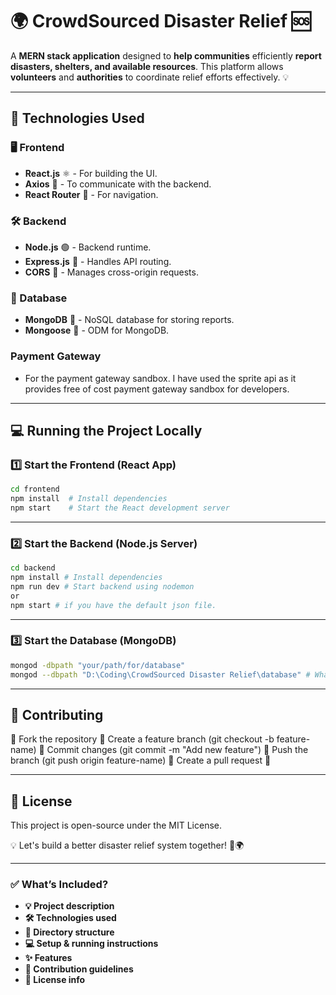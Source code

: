 # 🌍 CrowdSourced Disaster Relief 🆘

A **MERN stack application** designed to **help communities** efficiently **report disasters, shelters, and available resources**. This platform allows **volunteers** and **authorities** to coordinate relief efforts effectively. 💡

---

## **🚀 Technologies Used**
### **🖥️ Frontend**
- **React.js** ⚛️ - For building the UI.
- **Axios** 📡 - To communicate with the backend.
- **React Router** 🚏 - For navigation.

### **🛠️ Backend**
- **Node.js** 🟢 - Backend runtime.
- **Express.js** 🚀 - Handles API routing.
- **CORS** 🔗 - Manages cross-origin requests.

### **💾 Database**
- **MongoDB** 🍃 - NoSQL database for storing reports.
- **Mongoose** 🔗 - ODM for MongoDB.

### **Payment Gateway**
- For the payment gateway sandbox. I have used the sprite api as it provides free of cost payment gateway sandbox for developers.
---

## **💻 Running the Project Locally**
### **1️⃣ Start the Frontend (React App)**
```bash
cd frontend
npm install  # Install dependencies
npm start    # Start the React development server
```

---

### **2️⃣ Start the Backend (Node.js Server)**
```bash
cd backend
npm install # Install dependencies
npm run dev # Start backend using nodemon
or
npm start # if you have the default json file. 
```
---

### **3️⃣ Start the Database (MongoDB)**
```bash
mongod -dbpath "your/path/for/database"
mongod --dbpath "D:\Coding\CrowdSourced Disaster Relief\database" # What I used. It has to be used only once.
```
---

## 🎯 Contributing
🔸 Fork the repository
🔸 Create a feature branch (git checkout -b feature-name)
🔸 Commit changes (git commit -m "Add new feature")
🔸 Push the branch (git push origin feature-name)
🔸 Create a pull request 🚀

---

## 📄 License
This project is open-source under the MIT License.

💡 Let's build a better disaster relief system together! 💪🌍

---

### **✅ What’s Included?**
- **💡 Project description**
- **🛠 Technologies used**
- **📂 Directory structure**
- **💻 Setup & running instructions**
- **✨ Features**
- **🎯 Contribution guidelines**
- **📄 License info**
